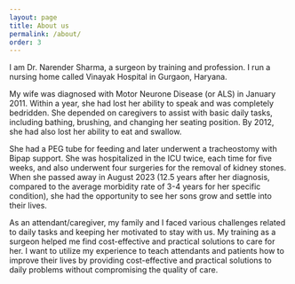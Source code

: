 ```yaml
---
layout: page
title: About us
permalink: /about/
order: 3
---
```

I am Dr. Narender Sharma, a surgeon by training and profession. I run a nursing home called Vinayak Hospital in Gurgaon, Haryana.

My wife was diagnosed with Motor Neurone Disease (or ALS) in January 2011. Within a year, she had lost her ability to speak and was completely bedridden. She depended on caregivers to assist with basic daily tasks, including bathing, brushing, and changing her seating position. By 2012, she had also lost her ability to eat and swallow.

She had a PEG tube for feeding and later underwent a tracheostomy with Bipap support. She was hospitalized in the ICU twice, each time for five weeks, and also underwent four surgeries for the removal of kidney stones. When she passed away in August 2023 (12.5 years after her diagnosis, compared to the average morbidity rate of 3-4 years for her specific condition), she had the opportunity to see her sons grow and settle into their lives.

As an attendant/caregiver, my family and I faced various challenges related to daily tasks and keeping her motivated to stay with us. My training as a surgeon helped me find cost-effective and practical solutions to care for her. I want to utilize my experience to teach attendants and patients how to improve their lives by providing cost-effective and practical solutions to daily problems without compromising the quality of care.
